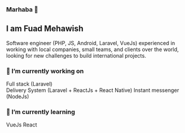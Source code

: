 
### Marhaba 👋

## I am Fuad Mehawish
Software engineer (PHP, JS, Android, Laravel, VueJs) experienced in working with local companies, small teams, and clients over the world, looking for new challenges to build international projects.

### 🔭 I’m currently working on 
  Full stack (Laravel) <br>
  Delivery System (Laravel + ReactJs + React Native)
Instant messenger (NodeJs)
  
### 🌱 I’m currently learning
  VueJs 
React
